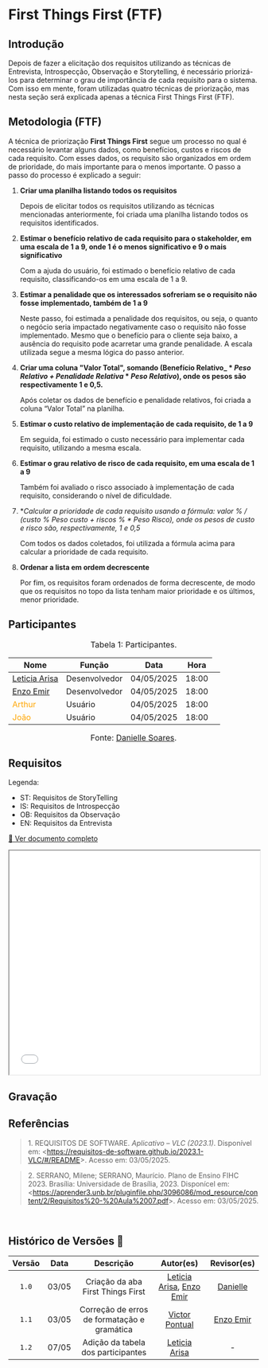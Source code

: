 # First Things First (FTF)

## Introdução

Depois de fazer a elicitação dos requisitos utilizando as técnicas de Entrevista, Introspecção, Observação e Storytelling, é necessário priorizá-los para determinar o grau de importância de cada requisito para o sistema. Com isso em mente, foram utilizadas quatro técnicas de priorização, mas nesta seção será explicada apenas a técnica First Things First (FTF).

## Metodologia (FTF)

A técnica de priorização **First Things First** segue um processo no qual é necessário levantar alguns dados, como benefícios, custos e riscos de cada requisito. Com esses dados, os requisito são organizados em ordem de prioridade, do mais importante para o menos importante. O passo a passo do processo é explicado a seguir:

1. **Criar uma planilha listando todos os requisitos**

    Depois de elicitar todos os requisitos utilizando as técnicas mencionadas anteriormente, foi criada uma planilha listando todos os requisitos identificados.
    
2. **Estimar o benefício relativo de cada requisito para o stakeholder, em uma escala de 1 a 9, onde 1 é o menos significativo e 9 o mais significativo**

    Com a ajuda do usuário, foi estimado o benefício relativo de cada requisito, classificando-os em uma escala de 1 a 9.

3. **Estimar a penalidade que os interessados sofreriam se o requisito não fosse implementado, também de 1 a 9**

    Neste passo, foi estimada a penalidade dos requisitos, ou seja, o quanto o negócio seria impactado negativamente caso o requisito não fosse implementado. Mesmo que o benefício para o cliente seja baixo, a ausência do requisito pode acarretar uma grande penalidade. A escala utilizada segue a mesma lógica do passo anterior.

4. **Criar uma coluna "Valor Total", somando (Benefício Relativo_ \* _Peso Relativo + Penalidade Relativa_ \* _Peso Relativo_), onde os pesos são respectivamente 1 e 0,5.**

    Após coletar os dados de benefício e penalidade relativos, foi criada a coluna “Valor Total” na planilha.

5. **Estimar o custo relativo de implementação de cada requisito, de 1 a 9**

    Em seguida, foi estimado o custo necessário para implementar cada requisito, utilizando a mesma escala.

6. **Estimar o grau relativo de risco de cada requisito, em uma escala de 1 a 9**

    Também foi avaliado o risco associado à implementação de cada requisito, considerando o nível de dificuldade.

7. **Calcular a prioridade de cada requisito usando a fórmula: valor % / (custo % *_Peso custo + riscos % *_ Peso Risco), onde os pesos de custo e risco são, respectivamente, 1 e 0,5**

    Com todos os dados coletados, foi utilizada a fórmula acima para calcular a prioridade de cada requisito.

8. **Ordenar a lista em ordem decrescente**

    Por fim, os requisitos foram ordenados de forma decrescente, de modo que os requisitos no topo da lista tenham maior prioridade e os últimos, menor prioridade.

## Participantes

<font size="3"><p style="text-align: center">Tabela 1: Participantes.</p></font>

<div align="center">

<table>
  <thead>
    <tr>
      <th>Nome</th>
      <th>Função</th>
      <th>Data</th>
      <th>Hora</th>
    </tr>
  </thead>
  <tbody>
    <tr>
      <td><a href="[Leticia Arisa](https://github.com/Leticia-Arisa-K-Higa)">Leticia Arisa</a></td>
      <td>Desenvolvedor</td>
      <td>04/05/2025</td>
      <td>18:00</td>
      <td></td>
    </tr>
    <tr>
      <td><a href="https://github.com/EnzoEmir">Enzo Emir</a></td>
      <td>Desenvolvedor</td>
      <td>04/05/2025</td>
      <td>18:00</td>
    </tr>
    <tr>
      <td><span style="color: orange;">Arthur</span></td>
      <td>Usuário</td>
      <td>04/05/2025</td>
      <td>18:00</td>
    </tr>
    <tr>
      <td><span style="color: orange;">João</span></td>
      <td>Usuário</td>
      <td>04/05/2025</td>
      <td>18:00</td>
    </tr>
  </tbody>
</table>

</div>


<font size="3"><p style="text-align: center">Fonte: [Danielle Soares](https://github.com/danielle-soaress).</p></font>

## Requisitos

Legenda: 

- ST: Requisitos de StoryTelling
- IS: Requisitos de Introspecção
- OB: Requisitos da Observação
- EN: Requisitos da Entrevista

<a href="../../../assets/first.pdf" target="_blank">📄 Ver documento completo</a>

<iframe src="../../../assets/first.pdf" width="100%" height="450px">
    Este navegador não suporta PDFs. Faça o download <a href="../../../assets/first.pdf">aqui</a>.
</iframe>

## Gravação

## Referências

>  1.</a> REQUISITOS DE SOFTWARE. *Aplicativo – VLC (2023.1)*. Disponível em: <<https://requisitos-de-software.github.io/2023.1-VLC/#/README>>. Acesso em: 03/05/2025.

> 2.</a> SERRANO, Milene; SERRANO, Maurício. Plano de Ensino FIHC 2023. Brasília: Universidade de Brasília, 2023. Disponícel em: <<https://aprender3.unb.br/pluginfile.php/3096086/mod_resource/content/2/Requisitos%20-%20Aula%2007.pdf>>. Acesso em: 03/05/2025.


<br>

## Histórico de Versões 📅

| Versão | Data | Descrição | Autor(es) | Revisor(es) |
| :-: | :-: | :-: | :-: | :-: |
| `1.0`  | 03/05 | Criação da aba First Things First | [Leticia Arisa](https://github.com/Leticia-Arisa-K-Higa), [Enzo Emir](https://github.com/EnzoEmir) | [Danielle](https://github.com/danielle-soaress) |
| `1.1`  | 03/05 | Correção de erros de formatação e gramática | [Victor Pontual](https://github.com/VictorPontual) | [Enzo Emir](https://github.com/EnzoEmir) |
| `1.2`  | 07/05 | Adição da tabela dos participantes | [Leticia Arisa](https://github.com/Leticia-Arisa-K-Higa) | - |